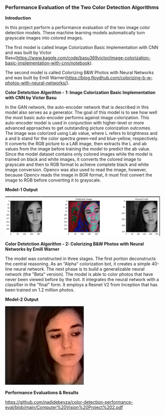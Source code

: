 ### Performance Evaluation of the Two Color Detection Algorithms

**Introduction**

In this project perform a performance evaluation of the two image color detection models. These machine learning models automatically turn grayscale images into colored images. 

The first model is called Image Colorization Basic Implementation with CNN and was built by Victor Basu(https://www.kaggle.com/code/basu369victor/image-colorization-basic-implementation-with-cnn/notebook).

The second model is called Colorizing B&W Photos with Neural Networks and was built by Emill Warner(https://blog.floydhub.com/colorizing-b-w-photos-with-neural-networks/).

**Color Detetction Algorithm - 1: Image Colorization Basic Implementation with CNN by Victor Basu**

In the GAN network, the auto-encoder network that is described in this model also serves as a generator.
The goal of this model is to see how well the most basic auto-encoder performs against image colorization. This auto-encoder model is used in conjunction with higher-level or more advanced approaches to get outstanding picture colorization outcomes.
The image was colorized using Lab value, where L refers to brightness and a and b stand for the color spectra green–red and blue-yellow, respectively. It converts the RGB picture to a LAB image, then extracts the L and ab values from the image before training the model to predict the ab value.
Since the model dataset contains only colored images while the model is trained on black and white images, it converts the colored image to grayscale and then to RGB format to achieve complete black and white image conversion. Opencv was also used to read the image, however, because Opencv reads the image in BGR format, it must first convert the image to RGB before converting it to grayscale.

**Model-1 Output**

![Example output of the code](https://github.com/nadidebeyza/color-detection-performance-eval/blob/main/Output/model_1/Test-0.png "Example output of the code")

**Color Detetction Algorithm - 2: Colorizing B&W Photos with Neural Networks by Emill Warner**

The model was constructed in three stages.
The first portion deconstructs the central reasoning. As an "Alpha" colorization bot, it creates a simple 40-line neural network.
The next phase is to build a generalizable neural network (the "Beta" version). The model is able to color photos that have never been viewed before by the bot.
It integrates the neural network with a classifier in the "final" form. It employs a Resnet V2 from Inception that has been trained on 1.2 million photos.

**Model-2 Output**

![Example output of the code](https://github.com/nadidebeyza/color-detection-performance-eval/blob/main/Output/model_2/img_0.png "Example output of the code")


**Performance Evaluations & Results**

https://github.com/nadidebeyza/color-detection-performance-eval/blob/main/Computer%20Vision%20Project%202.pdf

